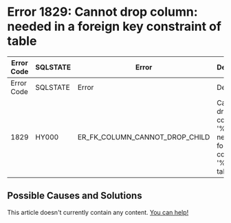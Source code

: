 
# Error 1829: Cannot drop column: needed in a foreign key constraint of table


| Error Code | SQLSTATE | Error | Description |
| --- | --- | --- | --- |
| Error Code | SQLSTATE | Error | Description |
| 1829 | HY000 | ER_FK_COLUMN_CANNOT_DROP_CHILD | Cannot drop column '%s': needed in a foreign key constraint '%s' of table '%s' |




## Possible Causes and Solutions


This article doesn't currently contain any content. [You can help!](/en/writing-and-editing-knowledge-base-articles/)

